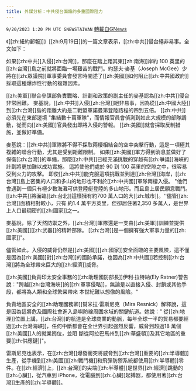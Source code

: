 ```yaml
---
title: 外媒分析：中共侵台面臨的多重國際阻力
---
```

`9/20/2023 1:20 PM UTC GNEWSTAIWAN` [轉載自GNews](https://gnews.org/articles/1716406)

《[[zh:紐約郵報]]》[[zh:9月19日]]的一篇文章表示，[[zh:中共]]侵台絕非易事。全文如下：



  
如果[[zh:中共]]入侵[[zh:台灣]]，那麼在踏上距其東[[zh:南海]]岸約 100 英里的[[zh:台灣]]島之前就將面臨一場艱苦的戰鬥。約瑟夫·麥基（Joseph McGee）少將在[[zh:眾議院]]軍事委員會發言時闡述了[[zh:美國]]如何阻止[[zh:中共國政府]]採取這種爆炸性行動的複雜因素。

 
[[zh:美軍]]聯合參謀部負責戰略、計劃和政策的副主任的麥基認為[[zh:中共]]侵台非常困難。 麥基說，[[zh:中共]]入侵[[zh:台灣]]絕非易事，因為從[[zh:中國大陸]]到[[zh:台灣]]島的距離大約是二戰盟軍諾曼第登陸路程的四到五倍。 [[zh:中共]]必須先在東部邊境 "集結數十萬軍隊"，而情報官員會偵測到如此大規模的部隊調動，從而向[[zh:美國]]官員發出即將入侵的警報。 [[zh:美國]]就會採取反制措施，並做好準備。

  

麥基說：[[zh:中共]]軍隊將不得不採取兩棲相結合的空中突擊行動，這是一項極其複雜的聯合行動，尤其是受到距離限制。 如果[[zh:美國]]軍方得到消息並做好了保衛[[zh:台灣]]的準備，那麼[[zh:中共]]已經充滿挑戰的穿越有[[zh:爭議]]海峽的計劃將更加難以成功實施。 這將使他們處於 90 到 100 英里的空隙之中，很容易受到火力的攻擊。 即使[[zh:中共]]能克服這項挑戰並到達[[zh:台灣]]海岸，[[zh:台灣]]島上密集的人口和多山的地形也不利於[[zh:中共國]]軍隊兩棲入侵。  "他們會遇到一個只有極少數海灘可供登陸艇登陸的多山地形。而且島上居民願意戰鬥。[[zh:中共]]將面臨[[zh:台北]]這樣擁有約700 萬人口的大[[zh:城市]]。''儘管[[zh:台灣]]面積相對較小，只有 約1.4 萬平方英里，但卻居住著2,350 多萬人，是世界上人口最稠密的[[zh:國家]]之一。

  

麥基說，除了天然防禦之外，[[zh:台灣]]軍隊還是一支由[[zh:美軍]]訓練並提供[[zh:美國]][[zh:武器]]的精幹部隊。 [[zh:台灣]]是一個擁有強大軍事力量的[[zh:國家]]"。

  

儘管如此，入侵的威脅仍然是[[zh:美國]][[zh:國家]]安全面臨的主要風險，這不僅是因為[[zh:美國]]對[[zh:台灣]]的國防承諾，也因為[[zh:中共國]]若控制[[zh:台灣]]將為全球帶來巨大的[[zh:經濟]]威脅。

  

[[zh:美國]]負責印太安全事務的[[zh:助理國防部長]]伊利·拉特納(Ely Ratner)警告說："跨越[[zh:台灣海峽]]的[[zh:軍事侵略]]，無論是以直接入侵、封鎖或其他手段，都將為人類和全球繁榮帶來 本世紀難以想像的風險。“

負責地區安全的[[zh:助理國務卿]]幫米拉·雷斯尼克（Mira Resnick）解釋說，這是因為這將危及國際社會進入島嶼防線周圍水域的關鍵航道。她說：" 從[[zh:地理]]位置上講，[[zh:台灣]]的航道是全球商業的動脈，每年全球一半的貿易都要經過[[zh:台灣海峽]]，任何中斷都會在全世界引起強烈反響，威脅到超過18 萬個[[zh:美國]]人的就業崗位，並阻 斷從阿拉巴馬州到[[zh:華盛頓]]及其它地區的重要[[zh:供應鏈]]"。

  

雷斯尼克也表示，在[[zh:台灣]]爆發衝突將威脅到[[zh:台灣]]重要的[[zh:半導體]]生產，從手機到[[zh:美國]][[zh:戰鬥機]]和飛彈防禦系統都使用[[zh:半導體]]零件。在[[zh:經濟]]上，[[zh:台灣]]的尖端[[zh:半導體]]是世界[[zh:經濟]]跳動的[[zh:心臟]]，從汽車到 iPhone，從電腦到[[zh:心臟]]起搏器，都使用著[[zh:台灣]]生產的[[zh:半導體]]。
